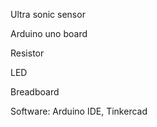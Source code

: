 Ultra sonic sensor

Arduino uno board
 
Resistor  
 
LED 
 
Breadboard

Software: Arduino IDE, Tinkercad
